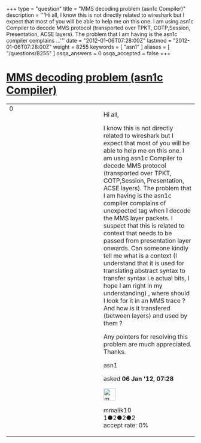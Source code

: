+++
type = "question"
title = "MMS decoding problem (asn1c Compiler)"
description = '''Hi all, I know this is not directly related to wireshark but I expect that most of you will be able to help me on this one. I am using asn1c Compiler to decode MMS protocol (transported over TPKT, COTP,Session, Presentation, ACSE layers). The problem that I am having is the asn1c compiler complains ...'''
date = "2012-01-06T07:28:00Z"
lastmod = "2012-01-06T07:28:00Z"
weight = 8255
keywords = [ "asn1" ]
aliases = [ "/questions/8255" ]
osqa_answers = 0
osqa_accepted = false
+++

<div class="headNormal">

# [MMS decoding problem (asn1c Compiler)](/questions/8255/mms-decoding-problem-asn1c-compiler)

</div>

<div id="main-body">

<div id="askform">

<table id="question-table" style="width:100%;"><colgroup><col style="width: 50%" /><col style="width: 50%" /></colgroup><tbody><tr class="odd"><td style="width: 30px; vertical-align: top"><div class="vote-buttons"><span id="post-8255-upvote" class="ajax-command post-vote up" rel="nofollow" title="I like this post (click again to cancel)"> </span><div id="post-8255-score" class="post-score" title="current number of votes">0</div><span id="post-8255-downvote" class="ajax-command post-vote down" rel="nofollow" title="I dont like this post (click again to cancel)"> </span> <span id="favorite-mark" class="ajax-command favorite-mark" rel="nofollow" title="mark/unmark this question as favorite (click again to cancel)"> </span><div id="favorite-count" class="favorite-count"></div></div></td><td><div id="item-right"><div class="question-body"><p>Hi all,</p><p>I know this is not directly related to wireshark but I expect that most of you will be able to help me on this one. I am using asn1c Compiler to decode MMS protocol (transported over TPKT, COTP,Session, Presentation, ACSE layers). The problem that I am having is the asn1c compiler complains of unexpected tag when I decode the MMS layer packets. I suspect that this is related to context that needs to be passed from presentation layer onwards. Can someone kindly tell me what is a context (I understand that it is used for translating abstract syntax to transfer syntax i.e actual bits, I hope I am right in my understanding) , where should I look for it in an MMS trace ? And how is it transfered (between layers) and used by them ?</p><p>Any pointers for resolving this problem are much appreciated. Thanks.</p></div><div id="question-tags" class="tags-container tags"><span class="post-tag tag-link-asn1" rel="tag" title="see questions tagged &#39;asn1&#39;">asn1</span></div><div id="question-controls" class="post-controls"></div><div class="post-update-info-container"><div class="post-update-info post-update-info-user"><p>asked <strong>06 Jan '12, 07:28</strong></p><img src="https://secure.gravatar.com/avatar/d698b590fa03c946629a0ac3689494b9?s=32&amp;d=identicon&amp;r=g" class="gravatar" width="32" height="32" alt="mmalik10&#39;s gravatar image" /><p><span>mmalik10</span><br />
<span class="score" title="1 reputation points">1</span><span title="2 badges"><span class="badge1">●</span><span class="badgecount">2</span></span><span title="2 badges"><span class="silver">●</span><span class="badgecount">2</span></span><span title="2 badges"><span class="bronze">●</span><span class="badgecount">2</span></span><br />
<span class="accept_rate" title="Rate of the user&#39;s accepted answers">accept rate:</span> <span title="mmalik10 has no accepted answers">0%</span></p></div></div><div id="comments-container-8255" class="comments-container"></div><div id="comment-tools-8255" class="comment-tools"></div><div class="clear"></div><div id="comment-8255-form-container" class="comment-form-container"></div><div class="clear"></div></div></td></tr></tbody></table>

</div>

</div>

